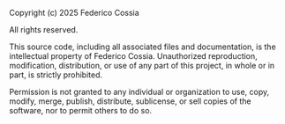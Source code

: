 Copyright (c) 2025 Federico Cossia

All rights reserved.

This source code, including all associated files and documentation, is the intellectual property of Federico Cossia. Unauthorized reproduction, modification, distribution, or use of any part of this project, in whole or in part, is strictly prohibited.

Permission is not granted to any individual or organization to use, copy, modify, merge, publish, distribute, sublicense, or sell copies of the software, nor to permit others to do so.